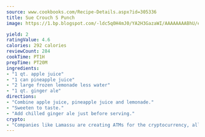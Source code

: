 ```yaml
---
source: www.cookbooks.com/Recipe-Details.aspx?id=305336
title: Sue Crouch S Punch
image: https://1.bp.blogspot.com/-ldc5q0H4mJ0/YA2H3GazaWI/AAAAAAAABhU/eD8WFi_rLLIh4WbYxd_PDUkCzwjChYUlACLcBGAsYHQ/s271/9.png

yield: 2
ratingValue: 4.6
calories: 292 calories
reviewCount: 284
cookTime: PT1H
prepTime: PT20M
ingredients:
- "1 qt. apple juice"
- "1 can pineapple juice"
- "2 large frozen lemonade less water"
- "1 qt. ginger ale"
directions:
- "Combine apple juice, pineapple juice and lemonade."
- "Sweeten to taste."
- "Add chilled ginger ale just before serving."
crypto:
- "Companies like Lamassu are creating ATMs for the cryptocurrency, allowing you to scan your Bitcoin QR code, enter your cash, and buy bitcoin with the push of a button."
---
```


